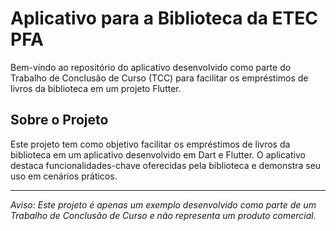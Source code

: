 # Aplicativo para a Biblioteca da ETEC PFA

Bem-vindo ao repositório do aplicativo desenvolvido como parte do Trabalho de Conclusão de Curso (TCC) para facilitar os empréstimos de livros da biblioteca em um projeto Flutter.

## Sobre o Projeto

Este projeto tem como objetivo facilitar os empréstimos de livros da biblioteca em um aplicativo desenvolvido em Dart e Flutter. O aplicativo destaca funcionalidades-chave oferecidas pela biblioteca e demonstra seu uso em cenários práticos.

---

*Aviso: Este projeto é apenas um exemplo desenvolvido como parte de um Trabalho de Conclusão de Curso e não representa um produto comercial.*
